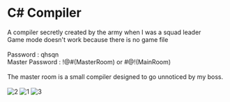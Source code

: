 # C# Compiler
A compiler secretly created by the army when I was a squad leader\
Game mode doesn't work because there is no game file\
\
Password : qhsqn\
Master Password : !@#(MasterRoom) or #@!(MainRoom)\
\
The master room is a small compiler designed to go unnoticed by my boss.\
\
![2](https://user-images.githubusercontent.com/79827366/153748438-825f4398-3111-4cb8-a5fc-753d32c0c4a3.PNG)
![1](https://user-images.githubusercontent.com/79827366/153748441-febcd18c-69d9-469c-8b02-f292effd038c.PNG)
![3](https://user-images.githubusercontent.com/79827366/132524419-88097e3e-b755-4bd9-b4e3-33266ce11639.png)
